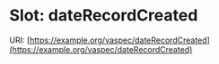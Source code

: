 # Slot: dateRecordCreated

URI: [https://example.org/vaspec/dateRecordCreated](https://example.org/vaspec/dateRecordCreated)